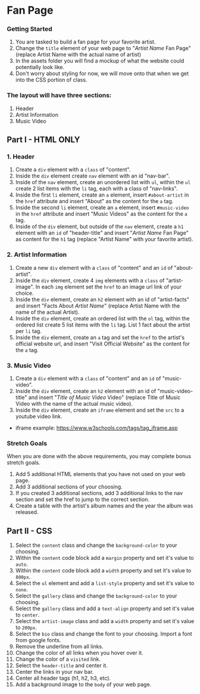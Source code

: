 # Fan Page

### Getting Started

1. You are tasked to build a fan page for your favorite artist.
2. Change the `title` element of your web page to "_Artist Name_ Fan Page" (replace Artist Name with the actual name of artist)
3. In the assets folder you will find a mockup of what the website could potentially look like.
4. Don't worry about styling for now, we will move onto that when we get into the CSS portion of class.

### The layout will have three sections:

1. Header
2. Artist Information
3. Music Video

## Part I - HTML ONLY

### 1. Header

1. Create a `div` element with a `class` of "content".
2. Inside the `div` element create `nav` element with an id "nav-bar".
3. Inside of the `nav` element, create an unordered list with `ul`, within the `ul` create 2 list items with the `li` tag, each with a class of "nav-links".
4. Inside the first `li` element, create an `a` element, insert `#about-artist` in the `href` attribute and insert "About" as the content for the `a` tag.
5. Inside the second `li` element, create an `a` element, insert `#music-video` in the `href` attribute and insert "Music Videos" as the content for the `a` tag.
6. Inside of the `div` element, but outside of the `nav` element, create a `h1` element with an `id` of "header-title" and insert "_Artist Name_ Fan Page" as content for the `h1` tag (replace "Artist Name" with your favorite artist).

### 2. Artist Information

1. Create a new `div` element with a `class` of "content" and an `id` of "about-artist".
2. Inside the `div` element, create 4 `img` elements with a `class` of "artist-image". In each `img` element set the `href` to an image url link of your choice.
3. Inside the `div` element, create an `h2` element with an id of "artist-facts" and insert "Facts About _Artist Name_" (replace Artist Name with the name of the actual Artist).
4. Inside the `div` element, create an ordered list with the `ol` tag, within the ordered list create 5 list items with the `li` tag. List 1 fact about the artist per `li` tag.
5. Inside the `div` element, create an `a` tag and set the `href` to the artist's official website url, and insert "Visit Official Website" as the content for the `a` tag.

### 3. Music Video

1. Create a `div` element with a `class` of "content" and an `id` of "music-video".
2. Inside the `div` element, create an `h2` element with an id of "music-video-title" and insert "_Title of Music Video_ Video" (replace Title of Music Video with the name of the actual music video).
3. Inside the `div` element, create an `iframe` element and set the `src` to a youtube video link.
  - iframe example: https://www.w3schools.com/tags/tag_iframe.asp

### Stretch Goals

When you are done with the above requirements, you may complete bonus stretch goals.

1. Add 5 additional HTML elements that you have not used on your web page.
2. Add 3 additional sections of your choosing.
3. If you created 3 additional sections, add 3 additional links to the nav section and set the href to jump to the correct section.
4. Create a table with the artist's album names and the year the album was released.


## Part II - CSS

1. Select the `content` class and change the `background-color` to your choosing.
2. Within the `content` code block add a `margin` property and set it's value to `auto`.
3. Within the `content` code block add a `width` property and set it's value to `800px`.
4. Select the `ul` element and add a `list-style` property and set it's value to `none`.
5. Select the `gallery` class and change the `background-color` to your choosing.
6. Select the `gallery` class and add a `text-align` property and set it's value to `center`.
7. Select the `artist-image` class and add a `width` property and set it's value to `200px`.
8. Select the `bio` class and change the font to your choosing. Import a font from google fonts.
9. Remove the underline from all links.
10. Change the color of all links when you hover over it.
11. Change the color of a `visited` link.
12. Select the `header-title` and center it.
13. Center the links in your nav bar.
14. Center all header tags (h1, h2, h3, etc).
15. Add a background image to the `body` of your web page.
